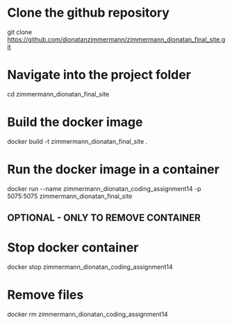 # Clone the github repository

git clone https://github.com/dionatanzimmermann/zimmermann_dionatan_final_site.git

# Navigate into the project folder

cd zimmermann_dionatan_final_site

# Build the docker image

docker build -t zimmermann_dionatan_final_site .

# Run the docker image in a container

docker run --name zimmermann_dionatan_coding_assignment14 -p 5075:5075 zimmermann_dionatan_final_site

## OPTIONAL - ONLY TO REMOVE CONTAINER

# Stop docker container

docker stop zimmermann_dionatan_coding_assignment14

# Remove files

docker rm zimmermann_dionatan_coding_assignment14
